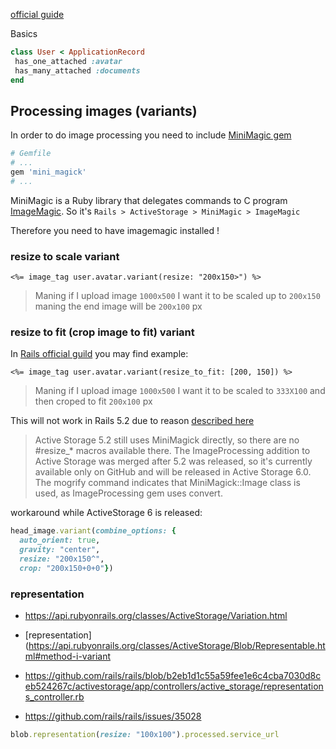  [official guide](https://edgeguides.rubyonrails.org/active_storage_overview.htm) 

Basics

```ruby
class User < ApplicationRecord
 has_one_attached :avatar
 has_many_attached :documents
end
```

## Processing images (variants)


In order to do image processing you need to include
[MiniMagic gem](https://github.com/minimagick/minimagick)

```ruby
# Gemfile
# ...
gem 'mini_magick'
# ...
```

MiniMagic is a Ruby library that delegates commands to C program
[ImageMagic](https://www.imagemagick.org/). So it's
`Rails > ActiveStorage > MiniMagic > ImageMagic`

Therefore you need to have imagemagic installed !


### resize to scale variant

```erb
<%= image_tag user.avatar.variant(resize: "200x150>") %>
```

> Maning if I upload image `1000x500` I want it to be scaled up to  `200x150` maning the end image will be `200x100` px

### resize to fit (crop image to fit) variant


In [Rails official guild](https://edgeguides.rubyonrails.org/active_storage_overview.html#transforming-images) you may find example:

```erb
<%= image_tag user.avatar.variant(resize_to_fit: [200, 150]) %>
```

> Maning if I upload image `1000x500` I want it to be scaled to `333X100` and then croped to fit `200x100` px

This will not work in Rails 5.2 due to reason [described here](https://github.com/janko-m/image_processing/issues/39#issuecomment-387466180)

> Active Storage 5.2 still uses MiniMagick directly, so there are no #resize_* macros available there. The ImageProcessing addition to Active Storage was merged after 5.2 was released, so it's currently available only on GitHub and will be released in Active Storage 6.0. The mogrify command indicates that MiniMagick::Image class is used, as ImageProcessing gem uses convert.


workaround while ActiveStorage 6 is released:

```ruby
head_image.variant(combine_options: {
  auto_orient: true,
  gravity: "center",
  resize: "200x150^",
  crop: "200x150+0+0"})
```

### representation


* https://api.rubyonrails.org/classes/ActiveStorage/Variation.html
* [representation](https://api.rubyonrails.org/classes/ActiveStorage/Blob/Representable.html#method-i-variant
* https://github.com/rails/rails/blob/b2eb1d1c55a59fee1e6c4cba7030d8ceb524267c/activestorage/app/controllers/active_storage/representations_controller.rb

* https://github.com/rails/rails/issues/35028

```ruby
blob.representation(resize: "100x100").processed.service_url
```


